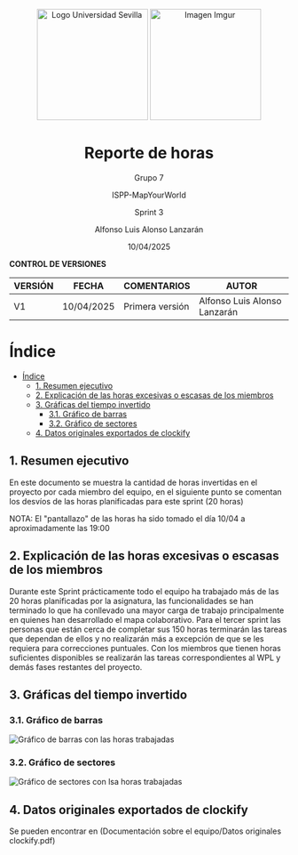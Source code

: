 <p align="center">
  <img src="https://www.ucm.es/al-acmes/file/logo-universidad-sevilla/?ver" alt="Logo Universidad Sevilla" width="200" height="200">
  <img src="https://i.imgur.com/vlzkG4H.png" alt="Imagen Imgur" width="auto" height="200">
</p>

<h1 align="center">Reporte de horas</h1>

<p align="center">
    Grupo 7
</p>
<p align="center">
    ISPP-MapYourWorld
</p>
<p align="center">
    Sprint 3
</p>
<p align="center">
    Alfonso Luis Alonso Lanzarán
</p>
<p align="center">
    10/04/2025
</p>

**CONTROL DE VERSIONES**

| VERSIÓN | FECHA     | COMENTARIOS              | AUTOR              |
|---------|-----------|--------------------------|--------------------|
| V1      | 10/04/2025| Primera versión          | Alfonso Luis Alonso Lanzarán |

<!-- omit in toc-->
# Índice
- [Índice](#índice)
  - [1. Resumen ejecutivo](#1-resumen-ejecutivo)
  - [2. Explicación de las horas excesivas o escasas de los miembros](#2-explicación-de-las-horas-excesivas-o-escasas-de-los-miembros)
  - [3. Gráficas del tiempo invertido](#3-gráficas-del-tiempo-invertido)
    - [3.1. Gráfico de barras](#31-gráfico-de-barras)
    - [3.2. Gráfico de sectores](#32-gráfico-de-sectores)
  - [4. Datos originales exportados de clockify](#4-datos-originales-exportados-de-clockify)


## 1. Resumen ejecutivo

En este documento se muestra la cantidad de horas invertidas en el proyecto por cada miembro del equipo, en el siguiente punto se comentan los desvíos de las horas planificadas para este sprint (20 horas)

NOTA: El "pantallazo" de las horas ha sido tomado el día 10/04 a aproximadamente las 19:00

## 2. Explicación de las horas excesivas o escasas de los miembros
Durante este Sprint prácticamente todo el equipo ha trabajado más de las 20 horas planificadas por la asignatura, las funcionalidades se han terminado lo que ha conllevado una mayor carga de trabajo principalmente en quienes han desarrollado el mapa colaborativo.
Para el tercer sprint las personas que están cerca de completar sus 150 horas terminarán las tareas que dependan de ellos y no realizarán más a excepción de que se les requiera para correcciones puntuales.
Con los miembros que tienen horas suficientes disponibles se realizarán las tareas correspondientes al WPL y demás fases restantes del proyecto.

## 3. Gráficas del tiempo invertido

### 3.1. Gráfico de barras

![Gráfico de barras con las horas trabajadas](Images/GraficoBarrasSprint3.png)

### 3.2. Gráfico de sectores
![Gráfico de sectores con lsa horas trabajadas](Images/GraficoSectoresSprint3.png)

## 4. Datos originales exportados de clockify

Se pueden encontrar en (Documentación sobre el equipo/Datos originales clockify.pdf)